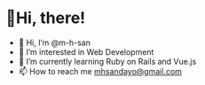 # 👋Hi, there!
- 👋 Hi, I’m @m-h-san
- 👀 I’m interested in Web Development
- 🌱 I’m currently learning Ruby on Rails and Vue.js
- 📫 How to reach me mhsandayo@gmail.com

<!---
m-h-san/m-h-san is a ✨ special ✨ repository because its `README.md` (this file) appears on your GitHub profile.
You can click the Preview link to take a look at your changes.
--->
